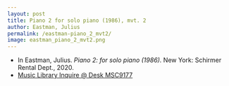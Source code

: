 ```yaml
---
layout: post
title: Piano 2 for solo piano (1986), mvt. 2
author: Eastman, Julius
permalink: /eastman-piano_2_mvt2/
image: eastman_piano_2_mvt2.png
---
```


- In Eastman, Julius. *Piano 2: for solo piano (1986).* New York: Schirmer Rental Dept., 2020.
- <a href="https://tufts-primo.hosted.exlibrisgroup.com/permalink/f/bnf7qa/01TUN_ALMA21281768840003851" target="_blank"> Music Library Inquire @ Desk MSC9177</a>
